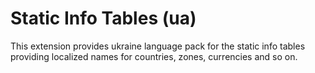 # Static Info Tables (ua)

This extension provides ukraine language pack for the static info tables providing localized names for countries, zones, currencies and so on.